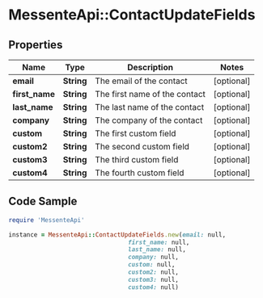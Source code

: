 # MessenteApi::ContactUpdateFields

## Properties

Name | Type | Description | Notes
------------ | ------------- | ------------- | -------------
**email** | **String** | The email of the contact | [optional] 
**first_name** | **String** | The first name of the contact | [optional] 
**last_name** | **String** | The last name of the contact | [optional] 
**company** | **String** | The company of the contact | [optional] 
**custom** | **String** | The first custom field | [optional] 
**custom2** | **String** | The second custom field | [optional] 
**custom3** | **String** | The third custom field | [optional] 
**custom4** | **String** | The fourth custom field | [optional] 

## Code Sample

```ruby
require 'MessenteApi'

instance = MessenteApi::ContactUpdateFields.new(email: null,
                                 first_name: null,
                                 last_name: null,
                                 company: null,
                                 custom: null,
                                 custom2: null,
                                 custom3: null,
                                 custom4: null)
```


